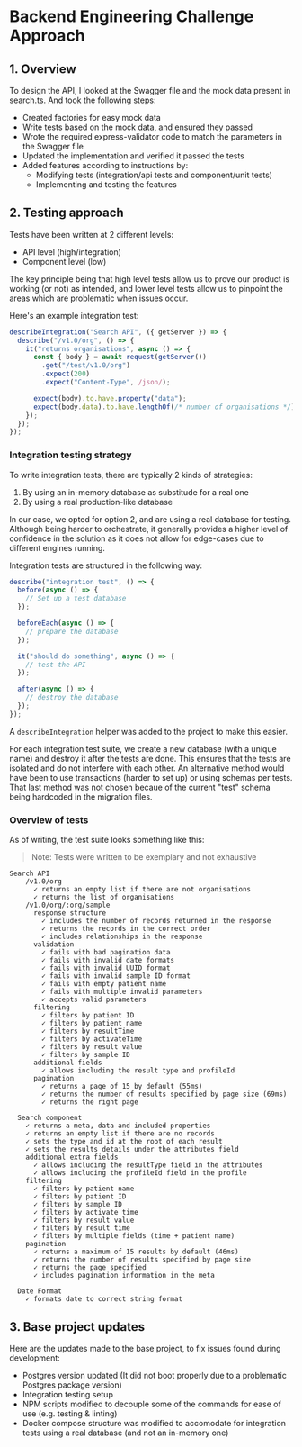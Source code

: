 # Backend Engineering Challenge Approach

## 1. Overview

To design the API, I looked at the Swagger file and the mock data present in search.ts. And took the following steps:

- Created factories for easy mock data
- Write tests based on the mock data, and ensured they passed
- Wrote the required express-validator code to match the parameters in the Swagger file
- Updated the implementation and verified it passed the tests
- Added features according to instructions by:
  - Modifying tests (integration/api tests and component/unit tests)
  - Implementing and testing the features

## 2. Testing approach

Tests have been written at 2 different levels:

- API level (high/integration)
- Component level (low)

The key principle being that high level tests allow us to prove our product is working (or not) as intended, and lower level tests allow us to pinpoint the areas which are problematic when issues occur.

Here's an example integration test:

```typescript
describeIntegration("Search API", ({ getServer }) => {
  describe("/v1.0/org", () => {
    it("returns organisations", async () => {
      const { body } = await request(getServer())
        .get("/test/v1.0/org")
        .expect(200)
        .expect("Content-Type", /json/);

      expect(body).to.have.property("data");
      expect(body.data).to.have.lengthOf(/* number of organisations */);
    });
  });
});
```

### Integration testing strategy

To write integration tests, there are typically 2 kinds of strategies:

1. By using an in-memory database as substitude for a real one
2. By using a real production-like database

In our case, we opted for option 2, and are using a real database for testing. Although being harder to orchestrate, it generally provides a higher level of confidence in the solution as it does not allow for edge-cases due to different engines running.

Integration tests are structured in the following way:

```javascript
describe("integration test", () => {
  before(async () => {
    // Set up a test database
  });

  beforeEach(async () => {
    // prepare the database
  });

  it("should do something", async () => {
    // test the API
  });

  after(async () => {
    // destroy the database
  });
});
```

A `describeIntegration` helper was added to the project to make this easier.

For each integration test suite, we create a new database (with a unique name) and destroy it after the tests are done. This ensures that the tests are isolated and do not interfere with each other.
An alternative method would have been to use transactions (harder to set up) or using schemas per tests. That last method was not chosen becaue of the current "test" schema being hardcoded in the migration files.

### Overview of tests

As of writing, the test suite looks something like this:

> Note: Tests were written to be exemplary and not exhaustive

```
Search API
    /v1.0/org
      ✓ returns an empty list if there are not organisations
      ✓ returns the list of organisations
    /v1.0/org/:org/sample
      response structure
        ✓ includes the number of records returned in the response
        ✓ returns the records in the correct order
        ✓ includes relationships in the response
      validation
        ✓ fails with bad pagination data
        ✓ fails with invalid date formats
        ✓ fails with invalid UUID format
        ✓ fails with invalid sample ID format
        ✓ fails with empty patient name
        ✓ fails with multiple invalid parameters
        ✓ accepts valid parameters
      filtering
        ✓ filters by patient ID
        ✓ filters by patient name
        ✓ filters by resultTime
        ✓ filters by activateTime
        ✓ filters by result value
        ✓ filters by sample ID
      additional fields
        ✓ allows including the result type and profileId
      pagination
        ✓ returns a page of 15 by default (55ms)
        ✓ returns the number of results specified by page size (69ms)
        ✓ returns the right page

  Search component
    ✓ returns a meta, data and included properties
    ✓ returns an empty list if there are no records
    ✓ sets the type and id at the root of each result
    ✓ sets the results details under the attributes field
    additional extra fields
      ✓ allows including the resultType field in the attributes
      ✓ allows including the profileId field in the profile
    filtering
      ✓ filters by patient name
      ✓ filters by patient ID
      ✓ filters by sample ID
      ✓ filters by activate time
      ✓ filters by result value
      ✓ filters by result time
      ✓ filters by multiple fields (time + patient name)
    pagination
      ✓ returns a maximum of 15 results by default (46ms)
      ✓ returns the number of results specified by page size
      ✓ returns the page specified
      ✓ includes pagination information in the meta

  Date Format
    ✓ formats date to correct string format
```

## 3. Base project updates

Here are the updates made to the base project, to fix issues found during development:

- Postgres version updated (It did not boot properly due to a problematic Postgres package version)
- Integration testing setup
- NPM scripts modified to decouple some of the commands for ease of use (e.g. testing & linting)
- Docker compose structure was modified to accomodate for integration tests using a real database (and not an in-memory one)

